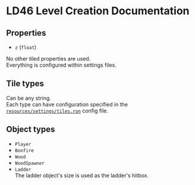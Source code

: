 # LD46 Level Creation Documentation
## Properties
- `z` (`float`)

No other tiled properties are used.  
Everything is configured within settings files.

## Tile types
Can be any string.  
Each type can have configuration specified in the  
[`resources/settings/tiles.ron`] config file.

## Object types
- `Player`
- `Bonfire`
- `Wood`
- `WoodSpawner`
- `Ladder`  
  The ladder object's size is used as the ladder's hitbox.

[`resources/settings/tiles.ron`]: https://github.com/Noah2610/LD46/blob/master/resources/settings/tiles.ron
